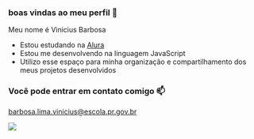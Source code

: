 ### boas vindas ao meu perfil 💙

Meu nome é Vinicius Barbosa

- Estou estudando na [Alura](https://www.alura.com.br)
- Estou me desenvolvendo na linguagem JavaScript
- Utilizo esse espaço para minha organização e compartilhamento dos meus projetos desenvolvidos

### Você pode entrar em contato comigo 📫

barbosa.lima.vinicius@escola.pr.gov.br

![](https://tenor.com/bew4F.gif)

